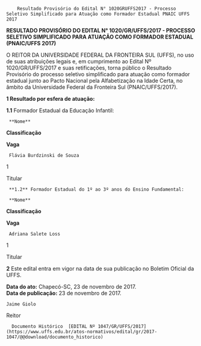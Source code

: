         Resultado Provisório do Edital N° 1020GRUFFS2017 - Processo Seletivo Simplificado para Atuação como Formador Estadual PNAIC UFFS 2017  

**RESULTADO PROVISÓRIO DO EDITAL N° 1020/GR/UFFS/2017 - PROCESSO SELETIVO SIMPLIFICADO PARA ATUAÇÃO COMO FORMADOR ESTADUAL (PNAIC/UFFS 2017)**

  

 O REITOR DA UNIVERSIDADE FEDERAL DA FRONTEIRA SUL (UFFS), no uso de suas atribuições legais e, em cumprimento ao Edital Nº 1020/GR/UFFS/2017 e suas retificações, torna público o Resultado Provisório do processo seletivo simplificado para atuação como formador estadual junto ao Pacto Nacional pela Alfabetização na Idade Certa, no âmbito da Universidade Federal da Fronteira Sul (PNAIC/UFFS/2017).

  **1 Resultado por esfera de atuação:**

 **1.1** Formador Estadual da Educação Infantil:

     **Nome**

   **Classificação**

   **Vaga**

     Flávia Burdzinski de Souza

   1

   Titular

     **1.2** Formador Estadual do 1º ao 3º anos do Ensino Fundamental:

     **Nome**

   **Classificação**

   **Vaga**

     Adriana Salete Loss

   1

   Titular

      

 **2** Este edital entra em vigor na data de sua publicação no Boletim Oficial da UFFS.

   **Data do ato:** Chapecó-SC, 23 de novembro de 2017.   
 **Data de publicação:**  23 de novembro de 2017. 

    Jaime Giolo   
 Reitor 

      Documento Histórico  [EDITAL Nº 1047/GR/UFFS/2017](https://www.uffs.edu.br/atos-normativos/edital/gr/2017-1047/@@download/documento_historico)     
      